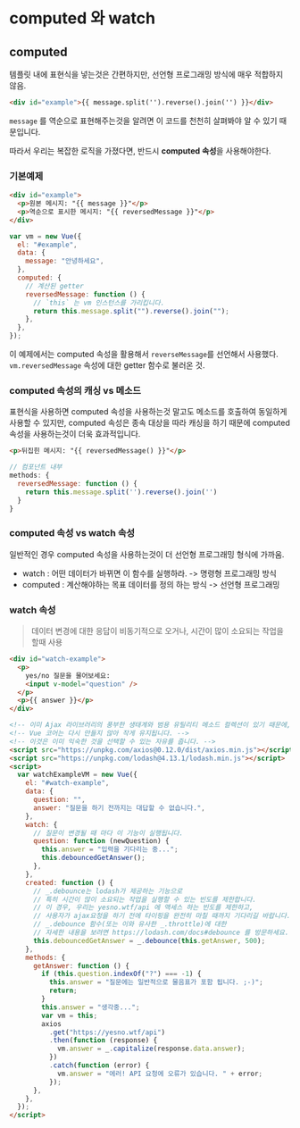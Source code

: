 # computed 와 watch

## computed

템플릿 내에 표현식을 넣는것은 간편하지만, 선언형 프로그래밍 방식에 매우 적합하지 않음.

```html
<div id="example">{{ message.split('').reverse().join('') }}</div>
```

`message` 를 역순으로 표현해주는것을 알려면 이 코드를 천천히 살펴봐야 알 수 있기 때문입니다.

따라서 우리는 복잡한 로직을 가졌다면, 반드시 **computed 속성**을 사용해야한다.

### 기본예제

```html
<div id="example">
  <p>원본 메시지: "{{ message }}"</p>
  <p>역순으로 표시한 메시지: "{{ reversedMessage }}"</p>
</div>
```

```javascript
var vm = new Vue({
  el: "#example",
  data: {
    message: "안녕하세요",
  },
  computed: {
    // 계산된 getter
    reversedMessage: function () {
      // `this` 는 vm 인스턴스를 가리킵니다.
      return this.message.split("").reverse().join("");
    },
  },
});
```

이 예제에서는 computed 속성을 활용해서 `reverseMessage`를 선언해서 사용했다. `vm.reversedMessage` 속성에 대한 getter 함수로 불러온 것.

### computed 속성의 캐싱 vs 메소드

표현식을 사용하면 computed 속성을 사용하는것 말고도 메소드를 호출하여 동일하게 사용할 수 있지만, computed 속성은 종속 대상을 따라 캐싱을 하기 때문에 computed 속성을 사용하는것이 더욱 효과적입니다.

```html
<p>뒤집힌 메시지: "{{ reversedMessage() }}"</p>
```

```js
// 컴포넌트 내부
methods: {
  reversedMessage: function () {
    return this.message.split('').reverse().join('')
  }
}
```

### computed 속성 vs watch 속성

일반적인 경우 computed 속성을 사용하는것이 더 선언형 프로그래밍 형식에 가까움.

- watch : 어떤 데이터가 바뀌면 이 함수를 실행하라. -> 명령형 프로그래밍 방식
- computed : 계산해야하는 목표 데이터를 정의 하는 방식 -> 선언형 프로그래밍

### watch 속성

> 데이터 변경에 대한 응답이 비동기적으로 오거나, 시간이 많이 소요되는 작업을 할때 사용

```html
<div id="watch-example">
  <p>
    yes/no 질문을 물어보세요:
    <input v-model="question" />
  </p>
  <p>{{ answer }}</p>
</div>

<!-- 이미 Ajax 라이브러리의 풍부한 생태계와 범용 유틸리티 메소드 컬렉션이 있기 때문에, -->
<!-- Vue 코어는 다시 만들지 않아 작게 유지됩니다. -->
<!-- 이것은 이미 익숙한 것을 선택할 수 있는 자유를 줍니다. -->
<script src="https://unpkg.com/axios@0.12.0/dist/axios.min.js"></script>
<script src="https://unpkg.com/lodash@4.13.1/lodash.min.js"></script>
<script>
  var watchExampleVM = new Vue({
    el: "#watch-example",
    data: {
      question: "",
      answer: "질문을 하기 전까지는 대답할 수 없습니다.",
    },
    watch: {
      // 질문이 변경될 때 마다 이 기능이 실행됩니다.
      question: function (newQuestion) {
        this.answer = "입력을 기다리는 중...";
        this.debouncedGetAnswer();
      },
    },
    created: function () {
      // _.debounce는 lodash가 제공하는 기능으로
      // 특히 시간이 많이 소요되는 작업을 실행할 수 있는 빈도를 제한합니다.
      // 이 경우, 우리는 yesno.wtf/api 에 액세스 하는 빈도를 제한하고,
      // 사용자가 ajax요청을 하기 전에 타이핑을 완전히 마칠 때까지 기다리길 바랍니다.
      // _.debounce 함수(또는 이와 유사한 _.throttle)에 대한
      // 자세한 내용을 보려면 https://lodash.com/docs#debounce 를 방문하세요.
      this.debouncedGetAnswer = _.debounce(this.getAnswer, 500);
    },
    methods: {
      getAnswer: function () {
        if (this.question.indexOf("?") === -1) {
          this.answer = "질문에는 일반적으로 물음표가 포함 됩니다. ;-)";
          return;
        }
        this.answer = "생각중...";
        var vm = this;
        axios
          .get("https://yesno.wtf/api")
          .then(function (response) {
            vm.answer = _.capitalize(response.data.answer);
          })
          .catch(function (error) {
            vm.answer = "에러! API 요청에 오류가 있습니다. " + error;
          });
      },
    },
  });
</script>
```
